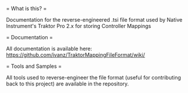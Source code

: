 = What is this? =

Documentation for the reverse-engineered .tsi file format used by Native Instrument's Traktor Pro 2.x for storing Controller Mappings

= Documentation =

All documentation is available here: https://github.com/ivanz/TraktorMappingFileFormat/wiki/

= Tools and Samples = 

All tools used to reverse-engineer the file format (useful for contributing back to this project) are available in the repository.
